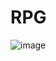 # RPG
![image](https://user-images.githubusercontent.com/113889753/215542821-c1f89030-5011-4e9e-8a01-abefd086fe3b.png)
